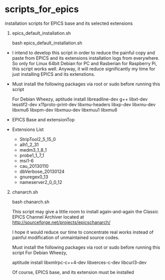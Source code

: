 scripts_for_epics
=================

installation scripts for EPICS base and its selected extensions

1. epics_default_installation.sh

   bash epics_default_installation.sh

  * I intend to develop this script in order to reduce the painful
    copy and paste from EPICS and its extensions installation logs
    from everywhere. So only for Linux 64bit Debian for PC and 
    Rasberian for Raspberry Pi, this script works well.
    Anyway, it will reduce significantly my time for just installing
    EPICS and its extenstions.
 
  * Must install the following packages via root or sudo
    before running this script

    For Debian Wheezy,
    aptitude install libreadline-dev  g++ libxt-dev lesstif2-dev x11proto-print-dev libxmu-headers libxp-dev libxmu-dev libxmu6  libxpm-dev libxmuu-dev libxmuu1 libxmu6 

  * EPICS Base and extensionTop
  * Extensions List
     - StripTool2_5_15_0 
     - alh1_2_31 
     - medm3_1_8_1 
     - probe1_1_7_1 
     - msi1-6 
     - cau_20130110 
     - dbVerbose_20130124 
     - gnuregex0_13 
     - nameserver2_0_0_12


2. chanarch.sh

   bash chanarch.sh

   This script may give a little room to install again-and-again 
   the Classic EPICS Channel Archiver located at 
   http://sourceforge.net/projects/epicschanarch/

   I hope it would reduce our time to concentrate real works
   instead of painful modification of unmaintained source codes.
 
   Must install the following packages via root or sudo
   before running this script
   For Debian Wheezy,

   aptitude install libxmlrpc-c++4-dev  libxerces-c-dev  libcurl3-dev 

   Of course, EPICS base, and its extension must be installed
